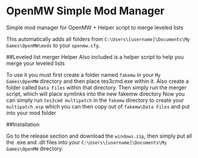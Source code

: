 # OpenMW Simple Mod Manager
Simple mod manager for OpenMW + Helper script to merge leveled lists

This automatically adds all folders from `C:\Users\[username]\Documents\My Games\OpenMW\mods` to your `openmw.cfg`. 

##Leveled list merger Helper
Also included is a helper script to help you merge your leveled lists

To use it you must first create a folder named `fakemw` in your `My Games\OpenMW` directory and then place tes3cmd.exe within it.
Also create a folder called `Data Files` within that directory.
Then simply run the merger script, which will place symlinks into the new fakemw directory
Now you can simply run `tes3cmd multipatch` in the `fakemw` directory to create your `multipatch.esp` which you can then copy out of `fakemw\Data Files` and put into your mod folder

##Installation

Go to the release section and download the `windows.zip`, then simply put all the .exe and .dll files into your `C:\Users\[username]\Documents\My Games\OpenMW` directory.
